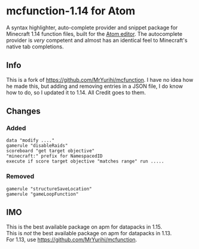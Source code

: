 # mcfunction-1.14 for Atom

A syntax highlighter, auto-complete provider and snippet package for Minecraft 1.14
function files, built for the [Atom editor](https://atom.io/). The autocomplete
provider is *very* competent and almost has an identical feel to Minecraft's native
tab completions.

## Info
This is a fork of https://github.com/MrYurihi/mcfunction.
I have no idea how he made this, but adding and removing entries in a JSON file,
I do know how to do, so I updated it to 1.14. All Credit goes to them.

## Changes
### Added
	data "modify ...."
	gamerule "disableRaids"
	scoreboard "get target objective"
	"minecraft:" prefix for NamespacedID
	execute if score target objective "matches range" run .....
### Removed
	gamerule "structureSaveLocation"
	gamerule "gameLoopFunction"

## IMO
This is the best available package on apm for datapacks in 1.15.  
This is *not* the best available package on apm for datapacks in 1.13.  
For 1.13, use https://github.com/MrYurihi/mcfunction.
